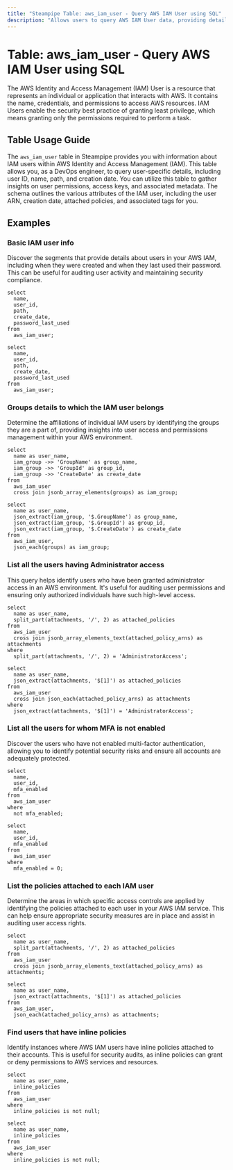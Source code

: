 ```yaml
---
title: "Steampipe Table: aws_iam_user - Query AWS IAM User using SQL"
description: "Allows users to query AWS IAM User data, providing details such as user ID, name, path, creation date, and more. This table is useful for security audits, policy enforcement, and operational troubleshooting."
---
```


# Table: aws_iam_user - Query AWS IAM User using SQL

The AWS Identity and Access Management (IAM) User is a resource that represents an individual or application that interacts with AWS. It contains the name, credentials, and permissions to access AWS resources. IAM Users enable the security best practice of granting least privilege, which means granting only the permissions required to perform a task.

## Table Usage Guide

The `aws_iam_user` table in Steampipe provides you with information about IAM users within AWS Identity and Access Management (IAM). This table allows you, as a DevOps engineer, to query user-specific details, including user ID, name, path, and creation date. You can utilize this table to gather insights on user permissions, access keys, and associated metadata. The schema outlines the various attributes of the IAM user, including the user ARN, creation date, attached policies, and associated tags for you.

## Examples

### Basic IAM user info
Discover the segments that provide details about users in your AWS IAM, including when they were created and when they last used their password. This can be useful for auditing user activity and maintaining security compliance.

```sql+postgres
select
  name,
  user_id,
  path,
  create_date,
  password_last_used
from
  aws_iam_user;
```

```sql+sqlite
select
  name,
  user_id,
  path,
  create_date,
  password_last_used
from
  aws_iam_user;
```

### Groups details to which the IAM user belongs
Determine the affiliations of individual IAM users by identifying the groups they are a part of, providing insights into user access and permissions management within your AWS environment.

```sql+postgres
select
  name as user_name,
  iam_group ->> 'GroupName' as group_name,
  iam_group ->> 'GroupId' as group_id,
  iam_group ->> 'CreateDate' as create_date
from
  aws_iam_user
  cross join jsonb_array_elements(groups) as iam_group;
```

```sql+sqlite
select
  name as user_name,
  json_extract(iam_group, '$.GroupName') as group_name,
  json_extract(iam_group, '$.GroupId') as group_id,
  json_extract(iam_group, '$.CreateDate') as create_date
from
  aws_iam_user,
  json_each(groups) as iam_group;
```

### List all the users having Administrator access
This query helps identify users who have been granted administrator access in an AWS environment. It's useful for auditing user permissions and ensuring only authorized individuals have such high-level access.

```sql+postgres
select
  name as user_name,
  split_part(attachments, '/', 2) as attached_policies
from
  aws_iam_user
  cross join jsonb_array_elements_text(attached_policy_arns) as attachments
where
  split_part(attachments, '/', 2) = 'AdministratorAccess';
```

```sql+sqlite
select
  name as user_name,
  json_extract(attachments, '$[1]') as attached_policies
from
  aws_iam_user
  cross join json_each(attached_policy_arns) as attachments
where
  json_extract(attachments, '$[1]') = 'AdministratorAccess';
```

### List all the users for whom MFA is not enabled
Discover the users who have not enabled multi-factor authentication, allowing you to identify potential security risks and ensure all accounts are adequately protected.

```sql+postgres
select
  name,
  user_id,
  mfa_enabled
from
  aws_iam_user
where
  not mfa_enabled;
```

```sql+sqlite
select
  name,
  user_id,
  mfa_enabled
from
  aws_iam_user
where
  mfa_enabled = 0;
```

### List the policies attached to each IAM user
Determine the areas in which specific access controls are applied by identifying the policies attached to each user in your AWS IAM service. This can help ensure appropriate security measures are in place and assist in auditing user access rights.

```sql+postgres
select
  name as user_name,
  split_part(attachments, '/', 2) as attached_policies
from
  aws_iam_user
  cross join jsonb_array_elements_text(attached_policy_arns) as attachments;
```

```sql+sqlite
select
  name as user_name,
  json_extract(attachments, '$[1]') as attached_policies
from
  aws_iam_user,
  json_each(attached_policy_arns) as attachments;
```

### Find users that have inline policies
Identify instances where AWS IAM users have inline policies attached to their accounts. This is useful for security audits, as inline policies can grant or deny permissions to AWS services and resources.

```sql+postgres
select
  name as user_name,
  inline_policies
from
  aws_iam_user
where
  inline_policies is not null;
```

```sql+sqlite
select
  name as user_name,
  inline_policies
from
  aws_iam_user
where
  inline_policies is not null;
```